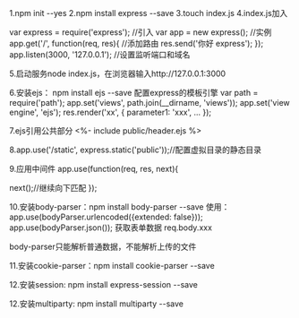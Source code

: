 1.npm init --yes
2.npm install express --save
3.touch index.js
4.index.js加入

var express = require('express'); //引入
var app = new express();          //实例
app.get('/', function(req, res){  //添加路由
  res.send('你好 express');
});
app.listen(3000, '127.0.0.1');    //设置监听端口和域名

5.启动服务node index.js，在浏览器输入http://127.0.0.1:3000

6.安装ejs： npm install ejs --save
配置express的模板引擎
var path = require('path');
app.set('views', path.join(__dirname, 'views'));
app.set('view engine', 'ejs');
res.render('xx', {
  parameter1: 'xxx',
  ...
});

7.ejs引用公共部分
<%- include public/header.ejs %>

8.app.use('/static', express.static('public'));//配置虚拟目录的静态目录

9.应用中间件
app.use(function(req, res, next){
  
  next();//继续向下匹配
});

10.安装body-parser：npm install body-parser --save
使用：
app.use(bodyParser.urlencoded({extended: false}));
app.use(bodyParser.json());
获取表单数据
req.body.xxx

body-parser只能解析普通数据，不能解析上传的文件

11.安装cookie-parser：npm install cookie-parser --save

12.安装session: npm install express-session --save

12.安装multiparty: npm install multiparty --save